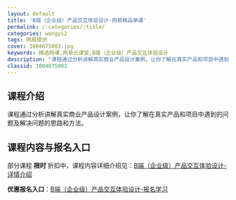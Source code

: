 ```yaml
---
layout: default
title: 'B端（企业级）产品交互体验设计-网易精品单课'
permalink: /:categories/:title/
categories: wangyi2
tags: 网易提供
cover: 1004675003.jpg
keywords: 精选网课,网易云课堂,B端（企业级）产品交互体验设计
description: "课程通过分析讲解真实商业产品设计案例，让你了解在真实产品和项目中遇到的问题及解决问题的思路和方法。B端（企业级）产品交互体验设计"
classid: 1004675003
---
```


## 课程介绍

课程通过分析讲解真实商业产品设计案例，让你了解在真实产品和项目中遇到的问题及解决问题的思路和方法。

## 课程内容与报名入口

部分课程 **限时** 折扣中，课程内容详细介绍见：[B端（企业级）产品交互体验设计-详情介绍](https://study.163.com/course/introduction/1004675003.htm?share=1&shareId=1025206652&utm_campaign=share&utm_medium=iphoneShare&utm_source=&utm_u=1025206652)

**优惠报名入口**：[B端（企业级）产品交互体验设计-报名学习](https://study.163.com/course/introduction/1004675003.htm?share=1&shareId=1025206652&utm_campaign=share&utm_medium=iphoneShare&utm_source=&utm_u=1025206652)

